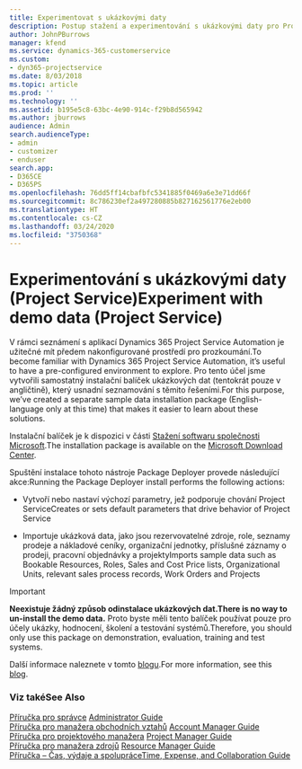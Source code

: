 ```yaml
---
title: Experimentovat s ukázkovými daty
description: Postup stažení a experimentování s ukázkovými daty pro Project Service Automation
author: JohnPBurrows
manager: kfend
ms.service: dynamics-365-customerservice
ms.custom:
- dyn365-projectservice
ms.date: 8/03/2018
ms.topic: article
ms.prod: ''
ms.technology: ''
ms.assetid: b195e5c8-63bc-4e90-914c-f29b8d565942
ms.author: jburrows
audience: Admin
search.audienceType:
- admin
- customizer
- enduser
search.app:
- D365CE
- D365PS
ms.openlocfilehash: 76dd5ff14cbafbfc5341885f0469a6e3e71dd66f
ms.sourcegitcommit: 8c786230ef2a497280885b827162561776e2eb00
ms.translationtype: HT
ms.contentlocale: cs-CZ
ms.lasthandoff: 03/24/2020
ms.locfileid: "3750368"
---
```

# <a name="experiment-with-demo-data-project-service"></a><span data-ttu-id="b9d06-103">Experimentování s ukázkovými daty (Project Service)</span><span class="sxs-lookup"><span data-stu-id="b9d06-103">Experiment with demo data (Project Service)</span></span>

<span data-ttu-id="b9d06-104">V rámci seznámení s aplikací Dynamics 365 Project Service Automation je užitečné mít předem nakonfigurované prostředí pro prozkoumání.</span><span class="sxs-lookup"><span data-stu-id="b9d06-104">To become familiar with Dynamics 365 Project Service Automation, it’s useful to have a pre-configured environment to explore.</span></span> <span data-ttu-id="b9d06-105">Pro tento účel jsme vytvořili samostatný instalační balíček ukázkových dat (tentokrát pouze v angličtině), který usnadní seznamování s těmito řešeními.</span><span class="sxs-lookup"><span data-stu-id="b9d06-105">For this purpose, we’ve created a separate sample data installation package (English-language only at this time) that makes it easier to learn about these solutions.</span></span> 

<span data-ttu-id="b9d06-106">Instalační balíček je k dispozici v části [Stažení softwaru společnosti Microsoft](https://go.microsoft.com/fwlink/?linkid=859966).</span><span class="sxs-lookup"><span data-stu-id="b9d06-106">The installation package is available on the [Microsoft Download Center](https://go.microsoft.com/fwlink/?linkid=859966).</span></span>  

<span data-ttu-id="b9d06-107">Spuštění instalace tohoto nástroje Package Deployer provede následující akce:</span><span class="sxs-lookup"><span data-stu-id="b9d06-107">Running the Package Deployer install performs the following actions:</span></span> 
  
-   <span data-ttu-id="b9d06-108">Vytvoří nebo nastaví výchozí parametry, jež podporuje chování Project Service</span><span class="sxs-lookup"><span data-stu-id="b9d06-108">Creates or sets default parameters that drive behavior of Project Service</span></span>  
  
-   <span data-ttu-id="b9d06-109">Importuje ukázková data, jako jsou rezervovatelné zdroje, role, seznamy prodeje a nákladové ceníky, organizační jednotky, příslušné záznamy o prodeji, pracovní objednávky a projekty</span><span class="sxs-lookup"><span data-stu-id="b9d06-109">Imports sample data such as Bookable Resources, Roles, Sales and Cost Price lists, Organizational Units, relevant sales process records, Work Orders and Projects</span></span>    
  
> [!IMPORTANT]
> <span data-ttu-id="b9d06-110">**Neexistuje žádný způsob odinstalace ukázkových dat.**</span><span class="sxs-lookup"><span data-stu-id="b9d06-110">**There is no way to un-install the demo data.**</span></span> <span data-ttu-id="b9d06-111">Proto byste měli tento balíček používat pouze pro účely ukázky, hodnocení, školení a testování systémů.</span><span class="sxs-lookup"><span data-stu-id="b9d06-111">Therefore, you should only use this package on demonstration, evaluation, training and test systems.</span></span>

<span data-ttu-id="b9d06-112">Další informace naleznete v tomto [blogu](https://blogs.msdn.microsoft.com/crm/2017/10/24/microsoft-dynamics-365-for-field-service-and-project-service-automation-sample-data).</span><span class="sxs-lookup"><span data-stu-id="b9d06-112">For more information, see this [blog](https://blogs.msdn.microsoft.com/crm/2017/10/24/microsoft-dynamics-365-for-field-service-and-project-service-automation-sample-data).</span></span>





  
### <a name="see-also"></a><span data-ttu-id="b9d06-113">Viz také</span><span class="sxs-lookup"><span data-stu-id="b9d06-113">See Also</span></span>  
 <span data-ttu-id="b9d06-114">[Příručka pro správce](../project-service/admin-guide.md) </span><span class="sxs-lookup"><span data-stu-id="b9d06-114">[Administrator Guide](../project-service/admin-guide.md) </span></span>  
 <span data-ttu-id="b9d06-115">[Příručka pro manažera obchodních vztahů](../project-service/account-manager-guide.md) </span><span class="sxs-lookup"><span data-stu-id="b9d06-115">[Account Manager Guide](../project-service/account-manager-guide.md) </span></span>  
 <span data-ttu-id="b9d06-116">[Příručka pro projektového manažera](../project-service/project-manager-guide.md) </span><span class="sxs-lookup"><span data-stu-id="b9d06-116">[Project Manager Guide](../project-service/project-manager-guide.md) </span></span>  
 <span data-ttu-id="b9d06-117">[Příručka pro manažera zdrojů](../project-service/resource-manager-guide.md) </span><span class="sxs-lookup"><span data-stu-id="b9d06-117">[Resource Manager Guide](../project-service/resource-manager-guide.md) </span></span>  
 [<span data-ttu-id="b9d06-118">Příručka – Čas, výdaje a spolupráce</span><span class="sxs-lookup"><span data-stu-id="b9d06-118">Time, Expense, and Collaboration Guide</span></span>](../project-service/time-expense-collaboration-guide.md)
